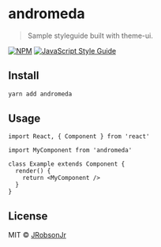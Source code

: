 # andromeda

> Sample styleguide built with theme-ui.

[![NPM](https://img.shields.io/npm/v/andromeda.svg)](https://www.npmjs.com/package/andromeda) [![JavaScript Style Guide](https://img.shields.io/badge/code_style-standard-brightgreen.svg)](https://standardjs.com)

## Install

```bash
yarn add andromeda
```

## Usage

```tsx
import React, { Component } from 'react'

import MyComponent from 'andromeda'

class Example extends Component {
  render() {
    return <MyComponent />
  }
}
```

## License

MIT © [JRobsonJr](https://github.com/JRobsonJr)

